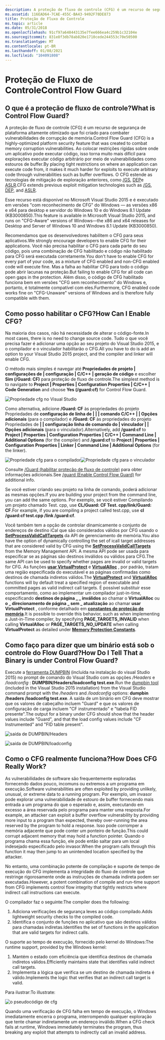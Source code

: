 ```yaml
---
description: A proteção de fluxo de controle (CFG) é um recurso de segurança de plataforma altamente otimizado que foi criado para combater vulnerabilidades de corrupção de memória.
ms.assetid: 116EAD64-7CAE-455C-BA43-9492F78DE873
title: Proteção de Fluxo de Controle
ms.topic: article
ms.date: 05/31/2018
ms.openlocfilehash: 91cf97a648443135e7fee666ea4c259b1c32104e
ms.sourcegitcommit: 831e8f3db78ab820e1710cede244553c70e50500
ms.translationtype: MT
ms.contentlocale: pt-BR
ms.lasthandoff: 01/08/2021
ms.locfileid: "104091808"
---
```

# <a name="control-flow-guard"></a><span data-ttu-id="bd9d2-103">Proteção de Fluxo de Controle</span><span class="sxs-lookup"><span data-stu-id="bd9d2-103">Control Flow Guard</span></span>

## <a name="what-is-control-flow-guard"></a><span data-ttu-id="bd9d2-104">O que é a proteção de fluxo de controle?</span><span class="sxs-lookup"><span data-stu-id="bd9d2-104">What is Control Flow Guard?</span></span>

<span data-ttu-id="bd9d2-105">A proteção de fluxo de controle (CFG) é um recurso de segurança de plataforma altamente otimizado que foi criado para combater vulnerabilidades de corrupção de memória.</span><span class="sxs-lookup"><span data-stu-id="bd9d2-105">Control Flow Guard (CFG) is a highly-optimized platform security feature that was created to combat memory corruption vulnerabilities.</span></span> <span data-ttu-id="bd9d2-106">Ao colocar restrições rígidas sobre onde um aplicativo pode executar código, isso torna muito mais difícil para explorações executar código arbitrário por meio de vulnerabilidades como estouros de buffer.</span><span class="sxs-lookup"><span data-stu-id="bd9d2-106">By placing tight restrictions on where an application can execute code from, it makes it much harder for exploits to execute arbitrary code through vulnerabilities such as buffer overflows.</span></span> <span data-ttu-id="bd9d2-107">O CFG estende as tecnologias de mitigação de exploração anteriores, como [/GS](/cpp/build/reference/gs-buffer-security-check?view=vs-2019), [DEP](../memory/data-execution-prevention.md)e [ASLR](/archive/blogs/michael_howard/address-space-layout-randomization-in-windows-vista).</span><span class="sxs-lookup"><span data-stu-id="bd9d2-107">CFG extends previous exploit mitigation technologies such as [/GS](/cpp/build/reference/gs-buffer-security-check?view=vs-2019), [DEP](../memory/data-execution-prevention.md), and [ASLR](/archive/blogs/michael_howard/address-space-layout-randomization-in-windows-vista).</span></span>

<span data-ttu-id="bd9d2-108">Esse recurso está disponível no Microsoft Visual Studio 2015 e é executado em versões "com reconhecimento de CFG" do Windows — as versões x86 e x64 para desktop e servidor do Windows 10 e do Windows 8.1 Update (KB3000850).</span><span class="sxs-lookup"><span data-stu-id="bd9d2-108">This feature is available in Microsoft Visual Studio 2015, and runs on "CFG-Aware" versions of Windows—the x86 and x64 releases for Desktop and Server of Windows 10 and Windows 8.1 Update (KB3000850).</span></span>

<span data-ttu-id="bd9d2-109">Recomendamos que os desenvolvedores habilitem o CFG para seus aplicativos.</span><span class="sxs-lookup"><span data-stu-id="bd9d2-109">We strongly encourage developers to enable CFG for their applications.</span></span> <span data-ttu-id="bd9d2-110">Você não precisa habilitar o CFG para cada parte do seu código, pois uma combinação de CFG habilitado e código não habilitado para CFG será executada corretamente.</span><span class="sxs-lookup"><span data-stu-id="bd9d2-110">You don't have to enable CFG for every part of your code, as a mixture of CFG enabled and non-CFG enabled code will execute fine.</span></span> <span data-ttu-id="bd9d2-111">Mas a falha ao habilitar CFG para todo o código pode abrir lacunas na proteção.</span><span class="sxs-lookup"><span data-stu-id="bd9d2-111">But failing to enable CFG for all code can open gaps in the protection.</span></span> <span data-ttu-id="bd9d2-112">Além disso, o código de CFG habilitado funciona bem em versões "CFG sem reconhecimento" do Windows e, portanto, é totalmente compatível com eles.</span><span class="sxs-lookup"><span data-stu-id="bd9d2-112">Furthermore, CFG enabled code works fine on "CFG-Unaware" versions of Windows and is therefore fully compatible with them.</span></span>

## <a name="how-can-i-enable-cfg"></a><span data-ttu-id="bd9d2-113">Como posso habilitar o CFG?</span><span class="sxs-lookup"><span data-stu-id="bd9d2-113">How Can I Enable CFG?</span></span>

<span data-ttu-id="bd9d2-114">Na maioria dos casos, não há necessidade de alterar o código-fonte.</span><span class="sxs-lookup"><span data-stu-id="bd9d2-114">In most cases, there is no need to change source code.</span></span> <span data-ttu-id="bd9d2-115">Tudo o que você precisa fazer é adicionar uma opção ao seu projeto do Visual Studio 2015, e o compilador e o vinculador habilitarão o CFG.</span><span class="sxs-lookup"><span data-stu-id="bd9d2-115">All you have to do is add an option to your Visual Studio 2015 project, and the compiler and linker will enable CFG.</span></span>

<span data-ttu-id="bd9d2-116">O método mais simples é navegar até **Propriedades de projeto \| configurações de \| configuração \| C/C++ \| geração de código** e escolher **Sim (/Guard: CF)** para proteção de fluxo de controle.</span><span class="sxs-lookup"><span data-stu-id="bd9d2-116">The simplest method is to navigate to **Project \| Properties \| Configuration Properties \| C/C++ \| Code Generation** and choose **Yes (/guard:cf)** for Control Flow Guard.</span></span>

![Propriedade cfg no Visual Studio](images/cfg-vs.png)

<span data-ttu-id="bd9d2-118">Como alternativa, adicione **/Guard: CF** às propriedades do projeto Propriedades de **configuração de linha de \| \| \| comando C/C++ \| \| Opções adicionais** (para o compilador) e **/Guard: CF** às propriedades do projeto Propriedades de **\| \| configuração linha de comando do \| vinculador \| \| Opções adicionais** (para o vinculador).</span><span class="sxs-lookup"><span data-stu-id="bd9d2-118">Alternatively, add **/guard:cf** to **Project \| Properties \| Configuration Properties \| C/C++ \| Command Line \| Additional Options** (for the compiler) and **/guard:cf** to **Project \| Properties \| Configuration Properties \| Linker \| Command Line \| Additional Options** (for the linker).</span></span>

![Propriedade cfg para o compilador](images/cfg-compiler.png)![Propriedade cfg para o vinculador](images/cfg-linker.png)

<span data-ttu-id="bd9d2-121">Consulte [/Guard (habilitar proteção de fluxo de controle)](/cpp/build/reference/guard-enable-control-flow-guard?view=vs-2019) para obter informações adicionais.</span><span class="sxs-lookup"><span data-stu-id="bd9d2-121">See [/guard (Enable Control Flow Guard)](/cpp/build/reference/guard-enable-control-flow-guard?view=vs-2019) for additional info.</span></span>

<span data-ttu-id="bd9d2-122">Se você estiver criando seu projeto na linha de comando, poderá adicionar as mesmas opções.</span><span class="sxs-lookup"><span data-stu-id="bd9d2-122">If you are building your project from the command line, you can add the same options.</span></span> <span data-ttu-id="bd9d2-123">Por exemplo, se você estiver Compilando um projeto chamado Test. cpp, use **CL/Guard: CF Test. cpp/link/Guard: CF**.</span><span class="sxs-lookup"><span data-stu-id="bd9d2-123">For example, if you are compiling a project called test.cpp, use **cl /guard:cf test.cpp /link /guard:cf**.</span></span>

<span data-ttu-id="bd9d2-124">Você também tem a opção de controlar dinamicamente o conjunto de endereços de destino iCal que são considerados válidos por CFG usando o [**SetProcessValidCallTargets**](/windows/desktop/api/memoryapi/nf-memoryapi-setprocessvalidcalltargets) da API de gerenciamento de memória.</span><span class="sxs-lookup"><span data-stu-id="bd9d2-124">You also have the option of dynamically controlling the set of icall target addresses that are considered valid by CFG using the [**SetProcessValidCallTargets**](/windows/desktop/api/memoryapi/nf-memoryapi-setprocessvalidcalltargets) from the Memory Management API.</span></span> <span data-ttu-id="bd9d2-125">A mesma API pode ser usada para especificar se as páginas são destinos inválidos ou válidos para CFG.</span><span class="sxs-lookup"><span data-stu-id="bd9d2-125">The same API can be used to specify whether pages are invalid or valid targets for CFG.</span></span> <span data-ttu-id="bd9d2-126">As funções [**usar VirtualProtect**](/windows/desktop/api/memoryapi/nf-memoryapi-virtualprotect) e [**VirtualAlloc**](/windows/desktop/api/memoryapi/nf-memoryapi-virtualalloc) , por padrão, tratam uma região especificada do executável e as páginas confirmadas como destinos de chamada indiretos válidos.</span><span class="sxs-lookup"><span data-stu-id="bd9d2-126">The [**VirtualProtect**](/windows/desktop/api/memoryapi/nf-memoryapi-virtualprotect) and [**VirtualAlloc**](/windows/desktop/api/memoryapi/nf-memoryapi-virtualalloc) functions will by default treat a specified region of executable and committed pages as valid indirect call targets.</span></span> <span data-ttu-id="bd9d2-127">É possível substituir esse comportamento, como ao implementar um compilador just-in-time, especificando **destinos de página \_ \_ inválidos** ao chamar o **VirtualAlloc** ou **o \_ direcionamento de página \_ sem \_ atualização** ao chamar **usar VirtualProtect** , conforme detalhado em [**constantes de proteção de memória**](/windows/desktop/Memory/memory-protection-constants).</span><span class="sxs-lookup"><span data-stu-id="bd9d2-127">It is possible to override this behavior, such as when implementing a Just-in-Time compiler, by specifying **PAGE\_TARGETS\_INVALID** when calling **VirtualAlloc** or **PAGE\_TARGETS\_NO\_UPDATE** when calling **VirtualProtect** as detailed under [**Memory Protection Constants**](/windows/desktop/Memory/memory-protection-constants).</span></span>

## <a name="how-do-i-tell-that-a-binary-is-under-control-flow-guard"></a><span data-ttu-id="bd9d2-128">Como faço para dizer que um binário está sob o controle do Flow Guard?</span><span class="sxs-lookup"><span data-stu-id="bd9d2-128">How Do I Tell That a Binary is under Control Flow Guard?</span></span>

<span data-ttu-id="bd9d2-129">Execute a [ferramenta DUMPBIN](/cpp/build/reference/dumpbin-reference) (incluída na instalação do visual Studio 2015) no prompt de comando do Visual Studio com as opções */Headers* e */loadconfig* : **DUMPBIN/Headers/loadconfig test.exe**.</span><span class="sxs-lookup"><span data-stu-id="bd9d2-129">Run the [dumpbin tool](/cpp/build/reference/dumpbin-reference) (included in the Visual Studio 2015 installation) from the Visual Studio command prompt with the */headers* and */loadconfig* options: **dumpbin /headers /loadconfig test.exe**.</span></span> <span data-ttu-id="bd9d2-130">A saída de um binário em CFG deve mostrar que os valores de cabeçalho incluem "Guard" e que os valores de configuração de carga incluem "CF instrumentado" e "tabela FID presente".</span><span class="sxs-lookup"><span data-stu-id="bd9d2-130">The output for a binary under CFG should show that the header values include "Guard", and that the load config values include "CF Instrumented" and "FID table present".</span></span>

![saída de DUMPBIN/Headers](images/cfg-dumpbin-headers.png)

![saída de DUMPBIN/loadconfig](images/cfg-dumpbin-loadconfig.png)

## <a name="how-does-cfg-really-work"></a><span data-ttu-id="bd9d2-133">Como o CFG realmente funciona?</span><span class="sxs-lookup"><span data-stu-id="bd9d2-133">How Does CFG Really Work?</span></span>

<span data-ttu-id="bd9d2-134">As vulnerabilidades de software são frequentemente exploradas fornecendo dados pouco, incomuns ou extremos a um programa em execução.</span><span class="sxs-lookup"><span data-stu-id="bd9d2-134">Software vulnerabilities are often exploited by providing unlikely, unusual, or extreme data to a running program.</span></span> <span data-ttu-id="bd9d2-135">Por exemplo, um invasor pode explorar uma vulnerabilidade de estouro de buffer fornecendo mais entrada a um programa do que o esperado e, assim, executando em excesso a área reservada pelo programa para manter uma resposta.</span><span class="sxs-lookup"><span data-stu-id="bd9d2-135">For example, an attacker can exploit a buffer overflow vulnerability by providing more input to a program than expected, thereby over-running the area reserved by the program to hold a response.</span></span> <span data-ttu-id="bd9d2-136">Isso pode corromper a memória adjacente que pode conter um ponteiro de função.</span><span class="sxs-lookup"><span data-stu-id="bd9d2-136">This could corrupt adjacent memory that may hold a function pointer.</span></span> <span data-ttu-id="bd9d2-137">Quando o programa chama essa função, ele pode então saltar para um local indesejado especificado pelo invasor.</span><span class="sxs-lookup"><span data-stu-id="bd9d2-137">When the program calls through this function it may then jump to an unintended location specified by the attacker.</span></span>

<span data-ttu-id="bd9d2-138">No entanto, uma combinação potente de compilação e suporte de tempo de execução do CFG implementa a integridade do fluxo de controle que restringe rigorosamente onde as instruções de chamada indireta podem ser executadas.</span><span class="sxs-lookup"><span data-stu-id="bd9d2-138">However, a potent combination of compile and run-time support from CFG implements control flow integrity that tightly restricts where indirect call instructions can execute.</span></span>

<span data-ttu-id="bd9d2-139">O compilador faz o seguinte:</span><span class="sxs-lookup"><span data-stu-id="bd9d2-139">The compiler does the following:</span></span>

1.  <span data-ttu-id="bd9d2-140">Adiciona verificações de segurança leves ao código compilado.</span><span class="sxs-lookup"><span data-stu-id="bd9d2-140">Adds lightweight security checks to the compiled code.</span></span>
2.  <span data-ttu-id="bd9d2-141">Identifica o conjunto de funções no aplicativo que são destinos válidos para chamadas indiretas.</span><span class="sxs-lookup"><span data-stu-id="bd9d2-141">Identifies the set of functions in the application that are valid targets for indirect calls.</span></span>

<span data-ttu-id="bd9d2-142">O suporte ao tempo de execução, fornecido pelo kernel do Windows:</span><span class="sxs-lookup"><span data-stu-id="bd9d2-142">The runtime support, provided by the Windows kernel:</span></span>

1.  <span data-ttu-id="bd9d2-143">Mantém o estado com eficiência que identifica destinos de chamada indiretos válidos.</span><span class="sxs-lookup"><span data-stu-id="bd9d2-143">Efficiently maintains state that identifies valid indirect call targets.</span></span>
2.  <span data-ttu-id="bd9d2-144">Implementa a lógica que verifica se um destino de chamada indireta é válido.</span><span class="sxs-lookup"><span data-stu-id="bd9d2-144">Implements the logic that verifies that an indirect call target is valid.</span></span>

<span data-ttu-id="bd9d2-145">Para ilustrar:</span><span class="sxs-lookup"><span data-stu-id="bd9d2-145">To illustrate:</span></span>

![o pseudocódigo de cfg](images/cfg-pseudocode.jpg)

<span data-ttu-id="bd9d2-147">Quando uma verificação de CFG falha em tempo de execução, o Windows imediatamente encerra o programa, interrompendo qualquer exploração que tente chamar indiretamente um endereço inválido.</span><span class="sxs-lookup"><span data-stu-id="bd9d2-147">When a CFG check fails at runtime, Windows immediately terminates the program, thus breaking any exploit that attempts to indirectly call an invalid address.</span></span>

 

 
